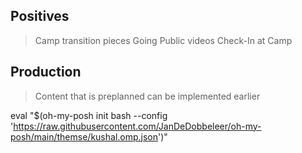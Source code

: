 

## Positives

> Camp transition pieces
> Going Public videos
> Check-In at Camp

## Production

> Content that is preplanned can be implemented earlier

eval "$(oh-my-posh init bash --config 'https://raw.githubusercontent.com/JanDeDobbeleer/oh-my-posh/main/themse/kushal.omp.json')"




